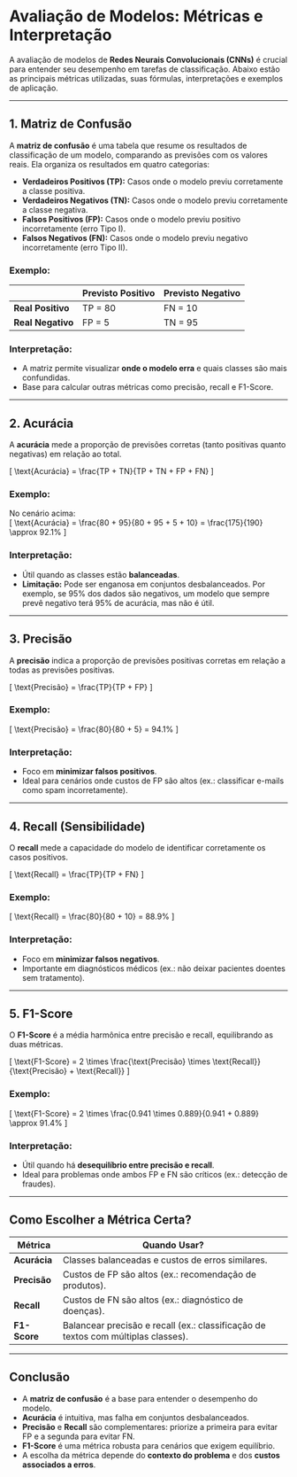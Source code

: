 # Avaliação de Modelos: Métricas e Interpretação

A avaliação de modelos de **Redes Neurais Convolucionais (CNNs)** é crucial para entender seu desempenho em tarefas de classificação. Abaixo estão as principais métricas utilizadas, suas fórmulas, interpretações e exemplos de aplicação.

---

## 1. Matriz de Confusão
A **matriz de confusão** é uma tabela que resume os resultados de classificação de um modelo, comparando as previsões com os valores reais. Ela organiza os resultados em quatro categorias:

- **Verdadeiros Positivos (TP):** Casos onde o modelo previu corretamente a classe positiva.
- **Verdadeiros Negativos (TN):** Casos onde o modelo previu corretamente a classe negativa.
- **Falsos Positivos (FP):** Casos onde o modelo previu positivo incorretamente (erro Tipo I).
- **Falsos Negativos (FN):** Casos onde o modelo previu negativo incorretamente (erro Tipo II).

### Exemplo:
|                 | Previsto Positivo | Previsto Negativo |
|-----------------|-------------------|-------------------|
| **Real Positivo** | TP = 80           | FN = 10           |
| **Real Negativo** | FP = 5            | TN = 95           |

### Interpretação:
- A matriz permite visualizar **onde o modelo erra** e quais classes são mais confundidas.
- Base para calcular outras métricas como precisão, recall e F1-Score.

---

## 2. Acurácia
A **acurácia** mede a proporção de previsões corretas (tanto positivas quanto negativas) em relação ao total.

\[
\text{Acurácia} = \frac{TP + TN}{TP + TN + FP + FN}
\]

### Exemplo:
No cenário acima:  
\[
\text{Acurácia} = \frac{80 + 95}{80 + 95 + 5 + 10} = \frac{175}{190} \approx 92.1\%
\]

### Interpretação:
- Útil quando as classes estão **balanceadas**.
- **Limitação:** Pode ser enganosa em conjuntos desbalanceados. Por exemplo, se 95% dos dados são negativos, um modelo que sempre prevê negativo terá 95% de acurácia, mas não é útil.

---

## 3. Precisão
A **precisão** indica a proporção de previsões positivas corretas em relação a todas as previsões positivas.

\[
\text{Precisão} = \frac{TP}{TP + FP}
\]

### Exemplo:
\[
\text{Precisão} = \frac{80}{80 + 5} = 94.1\%
\]

### Interpretação:
- Foco em **minimizar falsos positivos**.
- Ideal para cenários onde custos de FP são altos (ex.: classificar e-mails como spam incorretamente).

---

## 4. Recall (Sensibilidade)
O **recall** mede a capacidade do modelo de identificar corretamente os casos positivos.

\[
\text{Recall} = \frac{TP}{TP + FN}
\]

### Exemplo:
\[
\text{Recall} = \frac{80}{80 + 10} = 88.9\%
\]

### Interpretação:
- Foco em **minimizar falsos negativos**.
- Importante em diagnósticos médicos (ex.: não deixar pacientes doentes sem tratamento).

---

## 5. F1-Score
O **F1-Score** é a média harmônica entre precisão e recall, equilibrando as duas métricas.

\[
\text{F1-Score} = 2 \times \frac{\text{Precisão} \times \text{Recall}}{\text{Precisão} + \text{Recall}}
\]

### Exemplo:
\[
\text{F1-Score} = 2 \times \frac{0.941 \times 0.889}{0.941 + 0.889} \approx 91.4\%
\]

### Interpretação:
- Útil quando há **desequilíbrio entre precisão e recall**.
- Ideal para problemas onde ambos FP e FN são críticos (ex.: detecção de fraudes).

---

## Como Escolher a Métrica Certa?
| Métrica       | Quando Usar?                                                                 |
|---------------|-----------------------------------------------------------------------------|
| **Acurácia**  | Classes balanceadas e custos de erros similares.                            |
| **Precisão**  | Custos de FP são altos (ex.: recomendação de produtos).                     |
| **Recall**    | Custos de FN são altos (ex.: diagnóstico de doenças).                       |
| **F1-Score**  | Balancear precisão e recall (ex.: classificação de textos com múltiplas classes). |

---

## Conclusão
- A **matriz de confusão** é a base para entender o desempenho do modelo.
- **Acurácia** é intuitiva, mas falha em conjuntos desbalanceados.
- **Precisão** e **Recall** são complementares: priorize a primeira para evitar FP e a segunda para evitar FN.
- **F1-Score** é uma métrica robusta para cenários que exigem equilíbrio.
- A escolha da métrica depende do **contexto do problema** e dos **custos associados a erros**.